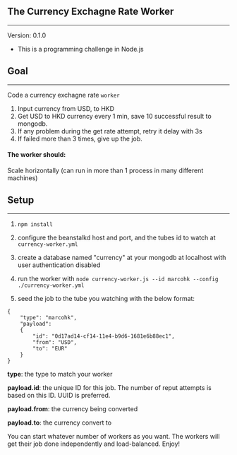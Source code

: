 ## The Currency Exchagne Rate Worker 
---
Version: 0.1.0
* This is a programming challenge in Node.js

## Goal
----
Code a currency exchagne rate `worker`

1. Input currency from USD, to HKD
2. Get USD to HKD currency every 1 min, save 10 successful result to mongodb.
3. If any problem during the get rate attempt, retry it delay with 3s
4. If failed more than 3 times, give up the job.

#### The worker should:
Scale horizontally (can run in more than 1 process in many different machines)



## Setup
---
1. `npm install`

2. configure the beanstalkd host and port, and the tubes id to watch at `currency-worker.yml`

3. create a database named "currency" at your mongodb at localhost with user authentication disabled

4. run the worker with `node currency-worker.js --id marcohk --config ./currency-worker.yml`

5. seed the job to the tube you watching with the below format:
```
{
    "type": "marcohk",
    "payload":
    {
        "id": "0d17ad14-cf14-11e4-b9d6-1681e6b88ec1", 
        "from": "USD", 
        "to": "EUR"
    }
}
```
__type__: the type to match your worker

__payload.id__: the unique ID for this job. The number of reput attempts is based on this ID.   UUID is preferred.

__payload.from__: the currency being converted

__payload.to__: the currency convert to


You can start whatever number of workers as you want. The workers will get their job done independently and load-balanced. Enjoy!
